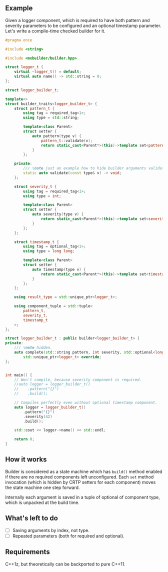 ## Example

Given a logger component, which is required to have both pattern and severity parameters to be configured and an optional timestamp parameter. Let's write a compile-time checked builder for it.

```c++
#pragma once

#include <string>

#include <mxbuilder/builder.hpp>

struct logger_t {
    virtual ~logger_t() = default;
    virtual auto name() -> std::string = 0;
};

struct logger_builder_t;

template<>
struct builder_traits<logger_builder_t> {
    struct pattern_t {
        using tag = required_tag<1>;
        using type = std::string;

        template<class Parent>
        struct setter {
            auto pattern(type v) {
                pattern_t::validate(v);
                return static_cast<Parent*>(this)->template set<pattern_t>(std::move(v));
            }
        };

    private:
        /// \note just an example how to hide builder arguments validation.
        static auto validate(const type& v) -> void;
    };

    struct severity_t {
        using tag = required_tag<1>;
        using type = int;

        template<class Parent>
        struct setter {
            auto severity(type v) {
                return static_cast<Parent*>(this)->template set<severity_t>(std::move(v));
            }
        };
    };

    struct timestamp_t {
        using tag = optional_tag<1>;
        using type = long long;

        template<class Parent>
        struct setter {
            auto timestamp(type v) {
                return static_cast<Parent*>(this)->template set<timestamp_t>(std::move(v));
            }
        };
    };

    using result_type = std::unique_ptr<logger_t>;

    using component_tuple = std::tuple<
        pattern_t,
        severity_t,
        timestamp_t
    >;
};

struct logger_builder_t : public builder<logger_builder_t> {
private:
    /// \note hidden.
    auto complete(std::string pattern, int severity, std::optional<long long> timestamp) ->
        std::unique_ptr<logger_t> override;
};


int main() {
    // Won't compile, because severity component is required.
    //auto logger = logger_builder_t()
    //    .pattern("{}")
    //    .build();

    // Compiles perfectly even without optional timestamp component.
    auto logger = logger_builder_t()
        .pattern("{}")
        .severity(42)
        .build();

    std::cout << logger->name() << std::endl;

    return 0;
}
```

## How it works

Builder is considered as a state machine which has `build()` method enabled if there are no required components left unconfigured. Each `set` method invocation (which is hidden by CRTP setters for each component) moves the state machine one step forward.

Internally each argument is saved in a tuple of optional of component type, which is unpacked at the build time.

## What's left to do

- [ ] Saving arguments by index, not type.
- [ ] Repeated parameters (both for required and optional).

## Requirements

C++1z, but theoretically can be backported to pure C++11.
